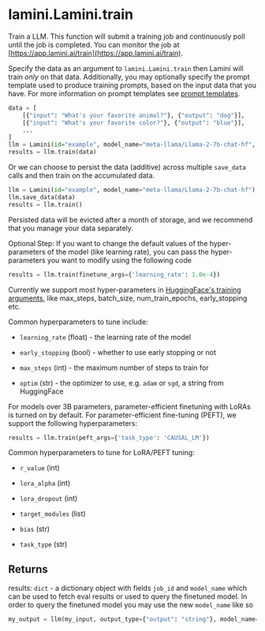 # lamini.Lamini.train

Train a LLM. This function will submit a training job and continuously poll until the job is completed. You can monitor the job at [https://app.lamini.ai/train](https://app.lamini.ai/train).

Specify the data as an argument to `lamini.Lamini.train` then Lamini will train *only* on that data. Additionally, you may optionally specify the prompt template used to produce training prompts, based on the input data that you have. For more information on prompt templates see [prompt templates](/deprecated/Concepts/prompt_templates).

```python
data = [
    [{"input": "What's your favorite animal?"}, {"output": "dog"}],
    [{"input": "What's your favorite color?"}, {"output": "blue"}],
    ...
]
llm = Lamini(id="example", model_name="meta-llama/Llama-2-7b-chat-hf", prompt_template="{input:input}")
results = llm.train(data)
```

Or we can choose to persist the data (additive) across multiple `save_data` calls and then train on the accumulated data.
```python
llm = Lamini(id="example", model_name="meta-llama/Llama-2-7b-chat-hf")
llm.save_data(data)
results = llm.train()
```
Persisted data will be evicted after a month of storage, and we recommend that you manage your data separately.

Optional Step: If you want to change the default values of the hyper-parameters of the model (like learning rate), you can pass the hyper-parameters you want to modify using the following code

```python
results = llm.train(finetune_args={'learning_rate': 1.0e-4})
```
Currently we support most hyper-parameters in [HuggingFace's training arguments](https://huggingface.co/docs/transformers/v4.33.3/en/main_classes/trainer#transformers.TrainingArguments), like max_steps, batch_size, num_train_epochs, early_stopping etc.

Common hyperparameters to tune include:
- `learning_rate` (float) - the learning rate of the model

- `early_stopping` (bool) - whether to use early stopping or not

- `max_steps` (int) - the maximum number of steps to train for

- `optim` (str) - the optimizer to use, e.g. `adam` or `sgd`, a string from HuggingFace

For models over 3B parameters, parameter-efficient finetuning with LoRAs is turned on by default. For parameter-efficient fine-tuning (PEFT), we support the following hyperparameters:
```python
results = llm.train(peft_args={'task_type': 'CAUSAL_LM'})
```

Common hyperparameters to tune for LoRA/PEFT tuning:
- `r_value` (int)

- `lora_alpha` (int)

- `lora_dropout` (int)

- `target_modules` (list)

- `bias` (str)

- `task_type` (str)

## Returns

results: `dict` - a dictionary object with fields `job_id` and `model_name` which can be used to fetch eval results or used to query the finetuned model. In order to query the finetuned model you may use the new `model_name` like so

```python
my_output = llm(my_input, output_type={"output": "string"}, model_name=results['model_name'])
```
